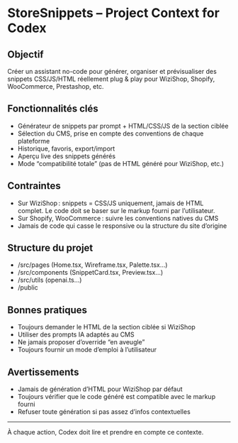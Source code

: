 # StoreSnippets – Project Context for Codex

## Objectif
Créer un assistant no-code pour générer, organiser et prévisualiser des snippets CSS/JS/HTML réellement plug & play pour WiziShop, Shopify, WooCommerce, Prestashop, etc.

## Fonctionnalités clés
- Générateur de snippets par prompt + HTML/CSS/JS de la section ciblée
- Sélection du CMS, prise en compte des conventions de chaque plateforme
- Historique, favoris, export/import
- Aperçu live des snippets générés
- Mode “compatibilité totale” (pas de HTML généré pour WiziShop, etc.)

## Contraintes
- Sur WiziShop : snippets = CSS/JS uniquement, jamais de HTML complet. Le code doit se baser sur le markup fourni par l’utilisateur.
- Sur Shopify, WooCommerce : suivre les conventions natives du CMS
- Jamais de code qui casse le responsive ou la structure du site d’origine

## Structure du projet
- /src/pages (Home.tsx, Wireframe.tsx, Palette.tsx…)
- /src/components (SnippetCard.tsx, Preview.tsx…)
- /src/utils (openai.ts…)
- /public

## Bonnes pratiques
- Toujours demander le HTML de la section ciblée si WiziShop
- Utiliser des prompts IA adaptés au CMS
- Ne jamais proposer d’override “en aveugle”
- Toujours fournir un mode d’emploi à l’utilisateur

## Avertissements
- Jamais de génération d’HTML pour WiziShop par défaut
- Toujours vérifier que le code généré est compatible avec le markup fourni
- Refuser toute génération si pas assez d’infos contextuelles

---

À chaque action, Codex doit lire et prendre en compte ce contexte.
